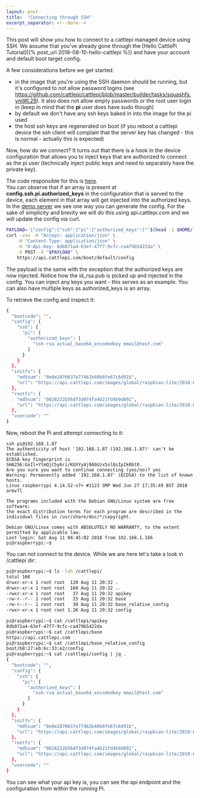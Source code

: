 ```yaml
---
layout: post
title:  "Connecting through SSH"
excerpt_separator: <!--more-->
---
```

This post will show you how to connect to a cattlepi managed device using SSH.
We assume that you've already gone through the [Hello CattlePi Tutorial]({% post_url 2018-08-10-hello-cattlepi %}) and have your account and default boot target config.

<!--more-->
A few considerations before we get started: 
* in the image that you're using the SSH daemon should be running, but it's configured to not allow password logins (see https://github.com/cattlepi/cattlepi/blob/master/builder/tasks/squashfs.yml#L29). It also does not allow empty passwords or the root user login in (keep in mind that the **pi** user does have sudo though)
* by default we don't have any ssh keys baked in into the image for the pi used 
* the host ssh keys are regenerated on boot (if you reboot a cattlepi device the ssh client will complain that the server key has changed - this is normal - actually this is expected)

Now, how do we connect? It turns out that there is a hook in the device configuration that allows you to inject keys that are authorized to connect as the pi user (technically inject public keys and need to separately have the private key). 

The code responsible for this is [here](https://github.com/cattlepi/cattlepi/blob/2c2d2100c8538f8df34adb31c1db1c2004f152da/templates/raspbian/resources/bin/bootstrap.sh#L12).  
You can observe that if an array is present at **config.ssh.pi.authorized_keys** in the configuration that is served to the device, each element in that array will get injected into the authorized keys. 
In the [demo server](https://github.com/cattlepi/cattlepi/blob/master/server/server.py#L44) we see one way you can generate the config. For the sake of simplicity and brevity we will do this using api.cattlepi.com and we will update the config via curl. 

```bash
PAYLOAD='{"config":{"ssh":{"pi":{"authorized_keys":["'$(head -1 $HOME/.ssh/id_rsa.pub)'"]}}},"initfs":{"md5sum":"8e0e2870637e77462b40b8fe67c6d91b", "url":"https://api.cattlepi.com/images/global/raspbian-lite/2018-06-29/v4/initramfs.tgz"},"rootfs":{"md5sum":"0826222b56df3d074fa4b21fd4b9d891","url":"https://api.cattlepi.com/images/global/raspbian-lite/2018-06-29/v4/rootfs.sqsh"}}'
curl -vvv -H "Accept: application/json" \
    -H "Content-Type: application/json" \
    -H "X-Api-Key: 8db071a4-63ef-47f7-9cfc-ca479b5422da" \
    -X POST -d "$PAYLOAD" \
    https://api.cattlepi.com/boot/default/config
```

The payload is the same with the exception that the authorized keys are now injected. Notice how the id_rsa.pub is picked up and injected in the config. You can inject any keys you want - this serves as an example. You can also have multiple keys as authorized_keys is an array.

To retrieve the config and inspect it:
```bash
{
  "bootcode": "",
  "config": {
    "ssh": {
      "pi": {
        "authorized_keys": [
          "ssh-rsa actual_base64_encodedkey email@test.com"
        ]
      }
    }
  },
  "initfs": {
    "md5sum": "8e0e2870637e77462b40b8fe67c6d91b",
    "url": "https://api.cattlepi.com/images/global/raspbian-lite/2018-06-29/v4/initramfs.tgz"
  },
  "rootfs": {
    "md5sum": "0826222b56df3d074fa4b21fd4b9d891",
    "url": "https://api.cattlepi.com/images/global/raspbian-lite/2018-06-29/v4/rootfs.sqsh"
  },
  "usercode": ""
}
```

Now, reboot the Pi and attempt connecting to it:
```
ssh pi@192.168.1.87
The authenticity of host '192.168.1.87 (192.168.1.87)' can't be established.
ECDSA key fingerprint is SHA256:GxIl+YtmQjC5y6ri/KGhYy4j9AbUzx5slQsIpIk0bt0.
Are you sure you want to continue connecting (yes/no)? yes
Warning: Permanently added '192.168.1.87' (ECDSA) to the list of known hosts.
Linux raspberrypi 4.14.52-v7+ #1123 SMP Wed Jun 27 17:35:49 BST 2018 armv7l

The programs included with the Debian GNU/Linux system are free software;
the exact distribution terms for each program are described in the
individual files in /usr/share/doc/*/copyright.

Debian GNU/Linux comes with ABSOLUTELY NO WARRANTY, to the extent
permitted by applicable law.
Last login: Sat Aug 11 04:45:02 2018 from 192.168.1.166
pi@raspberrypi:~$
```

You can not connect to the device. 
While we are here let's take a look in /cattlepi dir:
```bash
pi@raspberrypi:~$ ls -lah /cattlepi/
total 16K
drwxr-xr-x 1 root root  120 Aug 11 20:32 .
drwxr-xr-x 1 root root  160 Aug 11 20:32 ..
-rwxr-xr-x 1 root root   37 Aug 11 20:32 apikey
-rw-r--r-- 1 root root   25 Aug 11 20:32 base
-rw-r--r-- 1 root root   30 Aug 11 20:32 base_relative_config
-rwxr-xr-x 1 root root 1.2K Aug 11 20:32 config
```

```bash
pi@raspberrypi:~$ cat /cattlepi/apikey 
8db071a4-63ef-47f7-9cfc-ca479b5422da
pi@raspberrypi:~$ cat /cattlepi/base
https://api.cattlepi.com
pi@raspberrypi:~$ cat /cattlepi/base_relative_config 
boot/b8:27:eb:6c:33:e2/config
pi@raspberrypi:~$ cat /cattlepi/config | jq .
{
  "bootcode": "",
  "config": {
    "ssh": {
      "pi": {
        "authorized_keys": [
          "ssh-rsa actual_base64_encodedkey email@test.com"
        ]
      }
    }
  },
  "initfs": {
    "md5sum": "8e0e2870637e77462b40b8fe67c6d91b",
    "url": "https://api.cattlepi.com/images/global/raspbian-lite/2018-06-29/v4/initramfs.tgz"
  },
  "rootfs": {
    "md5sum": "0826222b56df3d074fa4b21fd4b9d891",
    "url": "https://api.cattlepi.com/images/global/raspbian-lite/2018-06-29/v4/rootfs.sqsh"
  },
  "usercode": ""
}
```

You can see what your api key is, you can see the api endpoint and the configuration from within the running Pi.